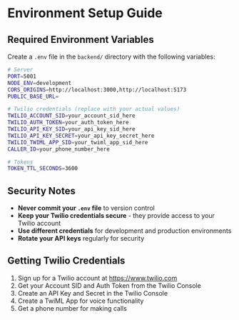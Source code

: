 # Environment Setup Guide

## Required Environment Variables

Create a `.env` file in the `backend/` directory with the following variables:

```bash
# Server
PORT=5001
NODE_ENV=development
CORS_ORIGINS=http://localhost:3000,http://localhost:5173
PUBLIC_BASE_URL=

# Twilio credentials (replace with your actual values)
TWILIO_ACCOUNT_SID=your_account_sid_here
TWILIO_AUTH_TOKEN=your_auth_token_here
TWILIO_API_KEY_SID=your_api_key_sid_here
TWILIO_API_KEY_SECRET=your_api_key_secret_here
TWILIO_TWIML_APP_SID=your_twiml_app_sid_here
CALLER_ID=your_phone_number_here

# Tokens
TOKEN_TTL_SECONDS=3600
```

## Security Notes

- **Never commit your `.env` file** to version control
- **Keep your Twilio credentials secure** - they provide access to your Twilio account
- **Use different credentials** for development and production environments
- **Rotate your API keys** regularly for security

## Getting Twilio Credentials

1. Sign up for a Twilio account at https://www.twilio.com
2. Get your Account SID and Auth Token from the Twilio Console
3. Create an API Key and Secret in the Twilio Console
4. Create a TwiML App for voice functionality
5. Get a phone number for making calls 